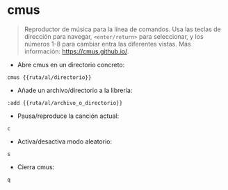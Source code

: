 # cmus

> Reproductor de música para la línea de comandos.
> Usa las teclas de dirección para navegar, `<enter/return>` para seleccionar, y los números 1-8 para cambiar entra las diferentes vistas.
> Más información: <https://cmus.github.io/>.

- Abre cmus en un directorio concreto:

`cmus {{ruta/al/directorio}}`

- Añade un archivo/directorio a la librería:

`:add {{ruta/al/archivo_o_directorio}}`

- Pausa/reproduce la canción actual:

`c`

- Activa/desactiva modo aleatorio:

`s`

- Cierra cmus:

`q`

